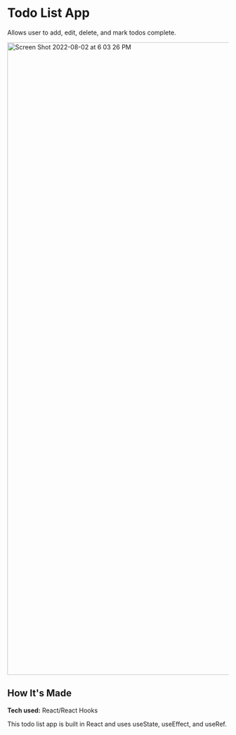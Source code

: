 # Todo List App

Allows user to add, edit, delete, and mark todos complete. 

<!--**Link to project:** https://todo-app-tsy.herokuapp.com/-->

<img width="1436" alt="Screen Shot 2022-08-02 at 6 03 26 PM" src="https://user-images.githubusercontent.com/24927444/182481335-6e0b34aa-82f4-49fe-b9a5-5e1bda5623ac.png">


## How It's Made

**Tech used:** React/React Hooks

This todo list app is built in React and uses useState, useEffect, and useRef. 

